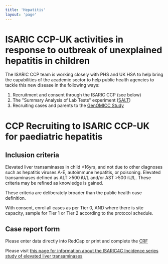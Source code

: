 ```yaml
---
title: 'Hepatitis'
layout: 'page'
---
```


# ISARIC CCP-UK activities in response to outbreak of unexplained hepatitis in children

The ISARIC CCP team is working closely with PHS and UK HSA to help bring the capabilities of the academic sector to help public health agencies to tackle this new disease in the following ways:

1. Recruitment and consent through the ISARIC CCP (see below)
2. The "Summary Analysis of Lab Tests" experiment ([SALT](../liver))
3. Recruiting cases and parents to the [GenOMICC Study](https://genomicc.org/hepatitis)

<!--

## Inclusion criteria

Confirmed or *suspected* cases are eligible for inclusion. 

## Case definition

The following definition currently defines *confirmed* cases: 

- Patient 10 years old or younger
- AST or ALT > 500 iu/L
- Not diagnosed with hepatitis A to E or poisoning

## Suspected cases

Please recruit cases over a broader age range, or earlier in disease, if there is clincal suspicion that they might have unexplained hepatitis. In particular, patients up to 16years old, with rising AST/ALT above 300iu/L, would count as suspected cases.

With consent, enrol all cases as per Tier 0, AND where there is site capacity, sample for Tier 1 or Tier 2 according to the protocol schedule

-->

# CCP Recruiting to ISARIC CCP-UK for paediatric hepatitis

## Inclusion criteria

Elevated liver transaminases in child <16yrs, and not due to other diagnoses such as hepatitis viruses A-E, autoimmune hepatitis, or poisoning. Elevated transaminases defined as ALT >500 iU/L and/or AST >500 iU/L. These criteria may be refined as knowledge is gained.

These criteria are deliberately broader than the public health case definition.

With consent, enrol all cases as per Tier 0, AND where there is site capacity, sample for Tier 1 or Tier 2 according to the protocol schedule.

## Case report form

Please enter data directly into RedCap or print and complete the [CRF](https://isaric4c.net/protocols/)

Please visit [this page for information about the ISARIC4C Incidence series study of elevated liver transaminases](../liver)





